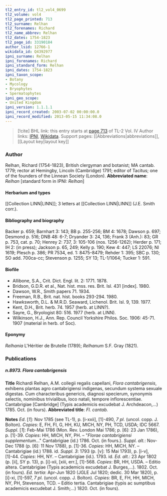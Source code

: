 ```yaml
---
tl2_entry_id: tl2_vol4_0699
tl2_volume: vol4
tl2_page_printed: 713
tl2_surname: Relhan
tl2_forenames: Richard
tl2_name_abbrev: Relhan
tl2_dates: 1754-1823
tl2_page_id: 33190184
author_lsid: 12766-1
wikidata_id: Q4392977
ipni_surname: Relhan
ipni_forenames: Richard
ipni_standard_form: Relhan
ipni_dates: 1754-1823
ipni_taxon_scope: 
- Botany
- Mycology
- Bryophytes
- Spermatophytes
ipni_geo_scope: 
- United Kingdom
ipni_version: 1.1.1.1
ipni_record_created: 2003-07-02 00:00:00.0
ipni_record_modified: 2013-05-15 11:34:08.0
---
```


> [!cite] BHL link: this entry starts at [page 713](https://www.biodiversitylibrary.org/page/33190184) of TL-2 Vol. IV
> Author links: [IPNI](https://www.ipni.org/a/12766-1), [Wikidata](https://www.wikidata.org/wiki/Q4392977). Support pages: [[Abbreviations|abbreviations]], [[Layout key|layout key]]

### Author

Relhan, Richard (1754-1823), British clergyman and botanist; MA cantab. 1779; rector at Hemingby, Lincoln (Cambridge) 1791; editor of Tacitus; one of the founders of the Linnean Society (London). 
**Abbreviated name**: *Relhan* \[standard form in IPNI: *Relhan*\]

#### Herbarium and types

[[Collection LINN|LINN]]; 3 letters at [[Collection LINN|LINN]] (J.E. Smith corr.).

#### Bibliography and biography

Backer p. 659; Barnhart 3: 143; BB p. 255-256; BM 4: 1678; Dawson p. 697; Desmond p. 516; DNB 48: 6-7; Dryander 3: 24, 136; Frank 3 (Anh.): 83; GR p. 753, cat. p. 70; Henrey 2: 737, 3: 105-106 (nos. 1256-1262); Herder p. 171; IH 2: (in press); Jackson p. 65, 249; Kelly p. 190; Kew 4: 447; LS 22076; NI 1619; Plesch p. 386; PR 7534, ed. 1: 8475-8479; Rehder 1: 395; SBC p. 130; SO add. 700ca-cc; Stevenson p. 1255; SY 13; TL-1/1064; Tucker 1: 591.

#### Biofile

- Allibone, S.A., Crit. Dict. Engl. lit. 2: 1771. 1878.
- Bridson, G.D.R. et al., Nat. hist. mss. res. Brit. Isl. 431 \[index\]. 1980.
- Dawson, W.R., Smith papers 71. 1934.
- Freeman, R.B., Brit. nat. hist. books 293-294. 1980.
- Hawksworth, D.L. & M.R.D. Seaward, Lichenol. Brit. Isl. 9, 139. 1977.
- Kent, D.H., Brit. herb. 74. 1957 (herb. at LINN?).
- Sayre, G., Bryologist 80: 516. 1977 (herb. at LINN).
- Wilkinson, H.J., Ann. Rep. Council Yorkshire Philos. Soc. 1906: 45-71. 1907 (material in herb. of Soc).

#### Eponymy

*Relhania* L'Héritier de Brutelle (1789); *Relhanum* S.F. Gray (1821).

### Publications

##### n.8973. Flora cantabrigensis

**Title**
Richardi Relhan, A.M. collegii regalis capellani, *Flora cantabrigensis*, exhibens plantas agro cantabrigiensi indigenas, secundum systema sexuale digestas. Cum characteribus genericis, diagnosi specierum, synonymis selectis, nominibus trivialibus, loco natali, tempore inflorescentiae. Cantabrigiae \[Cambridge\] (Typis academicis excudebat J. Archdeacon,...) 1785. Oct. (in fours).
**Abbreviated title**: *Fl. cantab.*

**Notes**
*Ed*. \[*1*\]: Nov 1785 (see TL-1), p. \[i-xxii\], \[1\]-490, *7 pl*. (uncol. copp. J. Bolton). *Copies*: E, FH, FI, G, HH, KU, MICH, NY, PH, TCD, USDA; IDC 5667.
*Suppl*. \[*1*\]: Feb-Mai 1786 (Mon. Rev. London Mai 1786; p. \[6\]: 23 Jan 1786), p. \[1\]-39.
*Copies*: HH, MICH, NY, PH. – "*Florae cantabrigiensi supplementum*..." Cantabrigiae (id.) 1786. Oct. (in fours.).
*Suppl. alt.*: Nov-Dec 1788 (p. \[6\]: 11 Nov 1788), p. \[1\]-36. *Copies*: HH, MICH, NY. – Cantabrigiae (id.) 1788. id.
*Suppl. 3*: 1793 (p. \[v\]: 15 Mai 1793), p. \[i-v\], \[1\]-44. *Copies*: HH, NY. – Cantabrigiae (id.). 1793. id.
*Ed. alt.*: 23 Apr 1802 (p. \[ii\], SY p. 13), p. \[i\]-xii, \[xiii, err.\], \[1\]-568. *Copies*: BR, HH, USDA. – Editio altera. Cantabrigiae (Typis academicis excudebat J. Burges,...). 1802. Oct. (in fours).
*Ed. tertia*: Apr-Jun 1820 (JGLE Jul 1820; dedic. 30 Mar 1820), p. \[i\]-xi, \[1\]-597, *7 pl*. (uncol. copp. J. Bolton). *Copies*: BR, E, FH, HH, MICH, NY, PH, Stevenson, TCD.  – Editio tertia. Cantabrigiae (typis ac sumptibus academicis excudebat J. Smith;...) 1820. Oct. (in fours).

